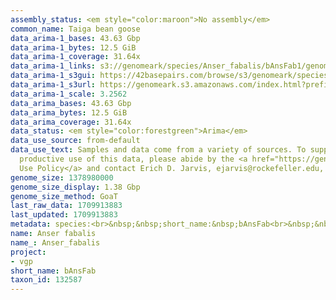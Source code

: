 ```yaml
---
assembly_status: <em style="color:maroon">No assembly</em>
common_name: Taiga bean goose
data_arima-1_bases: 43.63 Gbp
data_arima-1_bytes: 12.5 GiB
data_arima-1_coverage: 31.64x
data_arima-1_links: s3://genomeark/species/Anser_fabalis/bAnsFab1/genomic_data/arima/<br>
data_arima-1_s3gui: https://42basepairs.com/browse/s3/genomeark/species/Anser_fabalis/bAnsFab1/genomic_data/arima/
data_arima-1_s3url: https://genomeark.s3.amazonaws.com/index.html?prefix=species/Anser_fabalis/bAnsFab1/genomic_data/arima/
data_arima-1_scale: 3.2562
data_arima_bases: 43.63 Gbp
data_arima_bytes: 12.5 GiB
data_arima_coverage: 31.64x
data_status: <em style="color:forestgreen">Arima</em>
data_use_source: from-default
data_use_text: Samples and data come from a variety of sources. To support fair and
  productive use of this data, please abide by the <a href="https://genome10k.soe.ucsc.edu/data-use-policies/">Data
  Use Policy</a> and contact Erich D. Jarvis, ejarvis@rockefeller.edu, with any questions.
genome_size: 1378980000
genome_size_display: 1.38 Gbp
genome_size_method: GoaT
last_raw_data: 1709913883
last_updated: 1709913883
metadata: species:<br>&nbsp;&nbsp;short_name:&nbsp;bAnsFab<br>&nbsp;&nbsp;name:&nbsp;Anser&nbsp;fabalis<br>&nbsp;&nbsp;taxon_id:&nbsp;132587<br>&nbsp;&nbsp;common_name:&nbsp;Taiga&nbsp;bean&nbsp;goose<br>&nbsp;&nbsp;order:<br>&nbsp;&nbsp;&nbsp;&nbsp;name:&nbsp;Anseriformes<br>&nbsp;&nbsp;family:<br>&nbsp;&nbsp;&nbsp;&nbsp;name:&nbsp;Anatidae<br>&nbsp;&nbsp;individuals:<br>&nbsp;&nbsp;&nbsp;&nbsp;-&nbsp;short_name:&nbsp;bAnsFab1<br>&nbsp;&nbsp;&nbsp;&nbsp;&nbsp;&nbsp;biosample_id:&nbsp;SAMEA113398846<br>&nbsp;&nbsp;&nbsp;&nbsp;&nbsp;&nbsp;sex:&nbsp;male<br>&nbsp;&nbsp;genome_size:&nbsp;1378980000<br>&nbsp;&nbsp;genome_size_method:&nbsp;GoaT<br>&nbsp;&nbsp;project:&nbsp;[&nbsp;vgp&nbsp;]<br>
name: Anser fabalis
name_: Anser_fabalis
project:
- vgp
short_name: bAnsFab
taxon_id: 132587
---
```

